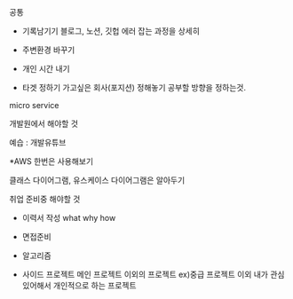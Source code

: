 
공통

- 기록남기기
 블로그, 노션, 깃헙
 에러 잡는 과정을 상세히
 
- 주변환경 바꾸기
 

- 개인 시간 내기


- 타겟 정하기
 가고싶은 회사(포지션) 정해놓기
 공부할 방향을 정하는것.
 
 micro service 
 
 
개발원에서 해야할 것

예습 : 개발유튜브 


*AWS 한번은 사용해보기

클래스 다이어그램, 유스케이스 다이어그램은 알아두기

취업 준비중 해야할 것
- 이력서 작성
what
why
how


- 면접준비
- 알고리즘
- 사이드 프로젝트
메인 프로젝트 이외의 프로젝트
ex)중급 프로젝트 이외 내가 관심있어해서 개인적으로 하는 프로젝트